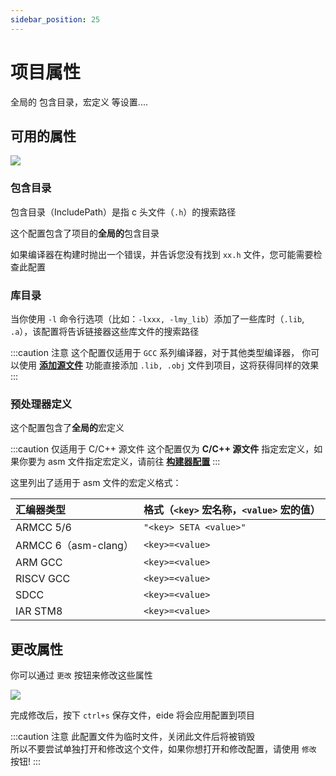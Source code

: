 ```yaml
---
sidebar_position: 25
---
```


# 项目属性

全局的 包含目录，宏定义 等设置....

## 可用的属性

![](/docs_img/prj_attr_preview.png)

### 包含目录

包含目录（IncludePath）是指 c 头文件（`.h`）的搜索路径

这个配置包含了项目的**全局的**包含目录

如果编译器在构建时抛出一个错误，并告诉您没有找到 `xx.h` 文件，您可能需要检查此配置

### 库目录

当你使用 `-l` 命令行选项（比如：`-lxxx, -lmy_lib`）添加了一些库时（`.lib`, `.a`），该配置将告诉链接器这些库文件的搜索路径

:::caution 注意
这个配置仅适用于 `GCC` 系列编译器，对于其他类型编译器，
你可以使用 [**添加源文件**](project_resource#添加源文件) 功能直接添加 `.lib, .obj` 文件到项目，这将获得同样的效果
:::

### 预处理器定义

这个配置包含了**全局的**宏定义

:::caution 仅适用于 C/C++ 源文件
这个配置仅为 **C/C++ 源文件** 指定宏定义，如果你要为 asm 文件指定宏定义，请前往 [**构建器配置**](builder#高级配置)
:::

这里列出了适用于 asm 文件的宏定义格式：

| 汇编器类型 | 格式（`<key>` 宏名称，`<value>` 宏的值）|
|:--|:--|
| ARMCC 5/6 | `"<key> SETA <value>"` |
| ARMCC 6（asm-clang） | `<key>=<value>` |
| ARM GCC | `<key>=<value>` |
| RISCV GCC | `<key>=<value>` |
| SDCC | `<key>=<value>` |
| IAR STM8 | `<key>=<value>` |

## 更改属性

你可以通过 `更改` 按钮来修改这些属性

![](/docs_img/prj_attr_modify.png)

完成修改后，按下 `ctrl+s` 保存文件，eide 将会应用配置到项目 

:::caution 注意
此配置文件为临时文件，关闭此文件后将被销毁<br/>
所以不要尝试单独打开和修改这个文件，如果你想打开和修改配置，请使用 `修改` 按钮!
:::
